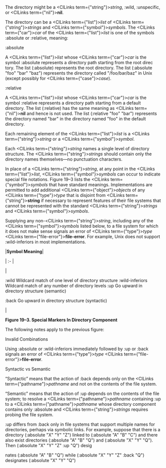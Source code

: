  The directory might be a <ClLinks  term={"string"}><i>string</i></ClLinks>, :wild, :unspecific, or <ClLinks  term={"nil"}><b>nil</b></ClLinks>. 



The directory can be a <ClLinks  term={"list"}><i>list</i></ClLinks> of <ClLinks  term={"string"}><i>strings</i></ClLinks> and <ClLinks  term={"symbol"}><i>symbols</i></ClLinks>. The <ClLinks  term={"car"}><i>car</i></ClLinks> of the <ClLinks  term={"list"}><i>list</i></ClLinks> is one of the symbols :absolute or :relative, meaning: 



:absolute 



A <ClLinks  term={"list"}><i>list</i></ClLinks> whose <ClLinks  term={"car"}><i>car</i></ClLinks> is the symbol :absolute represents a directory path starting from the root direc tory. The list (:absolute) represents the root directory. The list (:absolute "foo" "bar" "baz") represents the directory called "/foo/bar/baz" in Unix (except possibly for <ClLinks  term={"case"}><i>case</i></ClLinks>). 



:relative 



A <ClLinks  term={"list"}><i>list</i></ClLinks> whose <ClLinks  term={"car"}><i>car</i></ClLinks> is the symbol :relative represents a directory path starting from a default directory. The list (:relative) has the same meaning as <ClLinks  term={"nil"}><b>nil</b></ClLinks> and hence is not used. The list (:relative "foo" "bar") represents the directory named "bar" in the directory named "foo" in the default directory. 



Each remaining element of the <ClLinks  term={"list"}><i>list</i></ClLinks> is a <ClLinks  term={"string"}><i>string</i></ClLinks> or a <ClLinks  term={"symbol"}><i>symbol</i></ClLinks>. 







 



 



Each <ClLinks  term={"string"}><i>string</i></ClLinks> names a single level of directory structure. The <ClLinks  term={"string"}><i>strings</i></ClLinks> should contain only the directory names themselves—no punctuation characters. 



In place of a <ClLinks  term={"string"}><i>string</i></ClLinks>, at any point in the <ClLinks  term={"list"}><i>list</i></ClLinks>, <ClLinks  term={"symbol"}><i>symbols</i></ClLinks> can occur to indicate special file notations. Figure 19–3 lists the <ClLinks  term={"symbol"}><i>symbols</i></ClLinks> that have standard meanings. Implementations are permitted to add additional <ClLinks  term={"object"}><i>objects</i></ClLinks> of any <ClLinks  term={"type"}><i>type</i></ClLinks> that is disjoint from <ClLinks  term={"string"}><b>string</b></ClLinks> if necessary to represent features of their file systems that cannot be represented with the standard <ClLinks  term={"string"}><i>strings</i></ClLinks> and <ClLinks  term={"symbol"}><i>symbols</i></ClLinks>. 



Supplying any non-<ClLinks  term={"string"}><i>string</i></ClLinks>, including any of the <ClLinks  term={"symbol"}><i>symbols</i></ClLinks> listed below, to a file system for which it does not make sense signals an error of <ClLinks  term={"type"}><i>type</i></ClLinks> <ClLinks  term={"file-error"}><b>file-error</b></ClLinks>. For example, Unix does not support :wild-inferiors in most implementations. 



|**Symbol Meaning**|

| :- |

|<p>:wild Wildcard match of one level of directory structure :wild-inferiors Wildcard match of any number of directory levels :up Go upward in directory structure (semantic) </p><p>:back Go upward in directory structure (syntactic)</p>|





**Figure 19–3. Special Markers In Directory Component** 



The following notes apply to the previous figure: 



Invalid Combinations 



Using :absolute or :wild-inferiors immediately followed by :up or :back signals an error of <ClLinks  term={"type"}><i>type</i></ClLinks> <ClLinks  term={"file-error"}><b>file-error</b></ClLinks>. 



Syntactic vs Semantic 



“Syntactic” means that the action of :back depends only on the <ClLinks  term={"pathname"}><i>pathname</i></ClLinks> and not on the contents of the file system. 



“Semantic” means that the action of :up depends on the contents of the file system; to resolve a <ClLinks  term={"pathname"}><i>pathname</i></ClLinks> containing :up to a <ClLinks  term={"pathname"}><i>pathname</i></ClLinks> whose directory component contains only :absolute and <ClLinks  term={"string"}><i>strings</i></ClLinks> requires probing the file system. 



:up differs from :back only in file systems that support multiple names for directories, perhaps via symbolic links. For example, suppose that there is a directory (:absolute "X" "Y" "Z") linked to (:absolute "A" "B" "C") and there also exist directories (:absolute "A" "B" "Q") and (:absolute "X" "Y" "Q"). Then (:absolute "X" "Y" "Z" :up "Q") desig 



nates (:absolute "A" "B" "Q") while (:absolute "X" "Y" "Z" :back "Q") designates (:absolute "X" "Y" "Q") 







 



 



